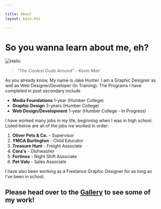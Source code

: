 ```yaml
---

title: About
layout: base.hbs

---
```


# So you wanna learn about me, eh?

![Hello](/img/pic3.png)

> *"The Coolest Dude Around" - Kevin Mair*

As you already know, My name is Jake Hunter. I am a Graphic Designer as well as Web Designer/Developer (In Training). The Programs I have completed in post secondary include

- **Media Foundations** 1-year (Humber College)
- **Graphic Design** 3-years (Humber College)
- **Web Design/Development** 1-year (Humber College - In Progress)

I have worked many jobs in my life, beginning when I was in high school. Listed below are all of the jobs ive worked in order:

1. **Oliver Pets & Co.** - Supervisor
2. **YMCA Burlington** - Child Educator
3. **Treasure Hunt** - Freight Associate
4. **Cora's** - Dishwasher
5. **Fortinos** - Night Shift Associate
6. **Pet Valu** - Sales Associate

I have also been working as a Freelance Graphic Designer for as long as I've been in school. 

## Please head over to the [Gallery](/gallery) to see some of my work!
